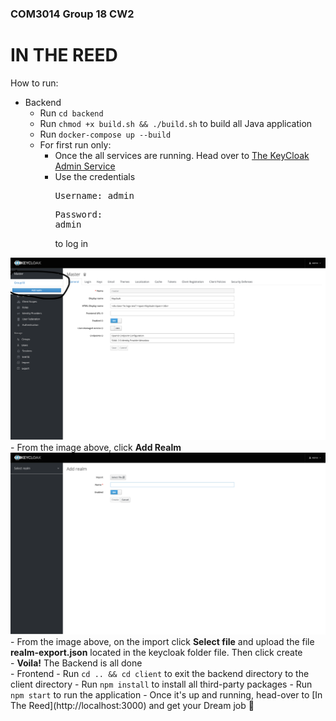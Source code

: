### COM3014 Group 18 CW2


# IN THE REED 

How to run:
 - Backend
   - Run <code>cd backend</code>
   - Run <code>chmod +x build.sh && ./build.sh</code> to build all Java application
   - Run <code>docker-compose up --build</code>
   - For first run only:
     - Once the all services are running. Head over to [The KeyCloak Admin Service](http://localhost:9004)
     - Use the credentials <pre>Username: admin</pre><pre>Password: admin</pre> to log in
<img src="backend/keycloak/setup1.png"  alt="keycloak"/>
     - From the image above, click <b>Add Realm</b>
<img src="backend/keycloak/setup2.png"  alt="keycloak"/>
     - From the image above, on the import click <b>Select file</b> and upload the file <b>realm-export.json</b> located in the keycloak folder file. Then click create<br>
     - <b>Voila!</b> The Backend is all done<br>
 - Frontend
   - Run <code>cd .. && cd client</code> to exit the backend directory to the client directory
   - Run <code>npm install</code> to install all third-party packages
   - Run <code>npm start</code> to run the application
   - Once it's up and running, head-over to [In The Reed](http://localhost:3000) and get your Dream job 💃